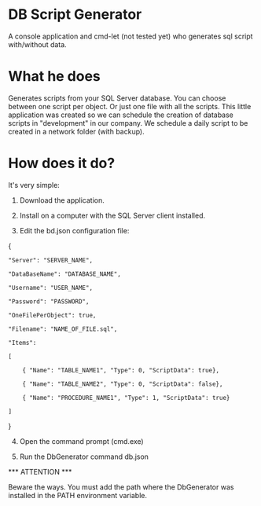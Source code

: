 

# DB Script Generator

A console application and cmd-let (not tested yet) who generates sql script with/without data.

# What he does

Generates scripts from your SQL Server database.
You can choose between one script per object. Or just one file with all the scripts.
This little application was created so we can schedule the creation of database scripts in "development" in our company.
We schedule a daily script to be created in a network folder (with backup).

# How does it do?

It's very simple:

1) Download the application.

2) Install on a computer with the SQL Server client installed.

3) Edit the bd.json configuration file:

    
{

    "Server": "SERVER_NAME",

    "DataBaseName": "DATABASE_NAME",

    "Username": "USER_NAME",

    "Password": "PASSWORD",

    "OneFilePerObject": true,

    "Filename": "NAME_OF_FILE.sql",

    "Items":

    [

        { "Name": "TABLE_NAME1", "Type": 0, "ScriptData": true},

        { "Name": "TABLE_NAME2", "Type": 0, "ScriptData": false},

        { "Name": "PROCEDURE_NAME1", "Type": 1, "ScriptData": true}

    ]

}

4) Open the command prompt (cmd.exe)


5) Run the DbGenerator command db.json



*** ATTENTION ***

Beware the ways. You must add the path where the DbGenerator was installed in the PATH environment variable.

